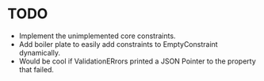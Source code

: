 # TODO

  * Implement the unimplemented core constraints.
  * Add boiler plate to easily add constraints to EmptyConstraint dynamically.
  * Would be cool if ValidationERrors printed a JSON Pointer to the property that failed.
